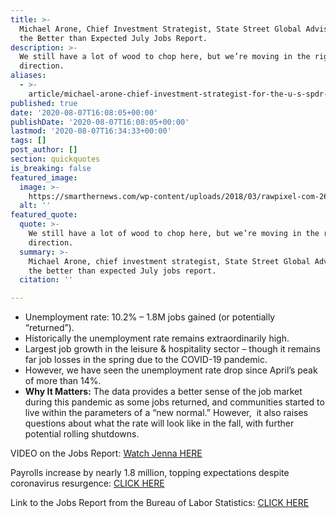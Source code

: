 ```yaml
---
title: >-
  Michael Arone, Chief Investment Strategist, State Street Global Advisors, on
  the Better than Expected July Jobs Report.
description: >-
  We still have a lot of wood to chop here, but we’re moving in the right
  direction.
aliases:
  - >-
    article/michael-arone-chief-investment-strategist-for-the-u-s-spdr-business-at-state-street-global-advisors/
published: true
date: '2020-08-07T16:08:05+00:00'
publishDate: '2020-08-07T16:08:05+00:00'
lastmod: '2020-08-07T16:34:33+00:00'
tags: []
post_author: []
section: quickquotes
is_breaking: false
featured_image:
  image: >-
    https://smarthernews.com/wp-content/uploads/2018/03/rawpixel-com-267082-unsplash-scaled.jpg
  alt: ''
featured_quote:
  quote: >-
    We still have a lot of wood to chop here, but we’re moving in the right
    direction.
  summary: >-
    Michael Arone, chief investment strategist, State Street Global Advisors, on
    the better than expected July jobs report.
  citation: ''

---
```

*   Unemployment rate: 10.2% – 1.8M jobs gained (or potentially “returned”).
*   Historically the unemployment rate remains extraordinarily high.
*   Largest job growth in the leisure & hospitality sector – though it remains far job losses in the spring due to the COVID-19 pandemic.
*   However, we have seen the unemployment rate drop since April’s peak of more than 14%.
*   **Why It Matters:** The data provides a better sense of the job market during this pandemic as some jobs returned, and communities started to live within the parameters of a “new normal.” However,  it also raises questions about what the rate will look like in the fall, with further potential rolling shutdowns.

VIDEO on the Jobs Report: [Watch Jenna HERE](https://smarthernews.com/article/july2020-jobs-report/)

Payrolls increase by nearly 1.8 million, topping expectations despite coronavirus resurgence: [CLICK HERE](https://www.cnbc.com/2020/08/07/jobs-report-july-2020.html)

Link to the Jobs Report from the Bureau of Labor Statistics: [CLICK HERE](https://www.bls.gov/news.release/empsit.nr0.htm)